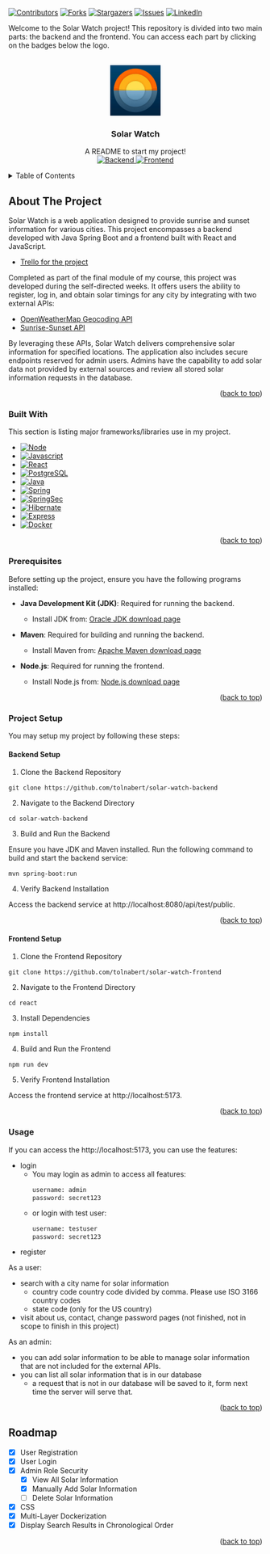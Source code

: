<a id="readme-top"></a>

[![Contributors][contributors-shield]][contributors-url]
[![Forks][forks-shield]][forks-url]
[![Stargazers][stars-shield]][stars-url]
[![Issues][issues-shield]][issues-url]
[![LinkedIn][linkedin-shield]][linkedin-url]



Welcome to the Solar Watch project! This repository is divided into two main parts: the backend and the frontend. You can access each part by clicking on the badges below the logo.



<br />
<div align="center">
  <a href="https://github.com/tolnabert/solar-watch">
    <img src="images/logo.jpg" alt="Logo" width="100" height="100">
  </a>
  <h3 align="center">Solar Watch</h3>
  <p align="center">
    A README to start my project!
    <br />
    <a href="https://github.com/tolnabert/solar-watch-backend">
      <img src="https://img.shields.io/badge/Backend_repository-%23007396?style=for-the-badge&logo=spring&logoColor=white" alt="Backend">
    </a>
    <a href="https://github.com/tolnabert/solar-watch-frontend">
      <img src="https://img.shields.io/badge/Frontend_repository-%23F7DF1E?style=for-the-badge&logo=javascript&logoColor=black" alt="Frontend">
    </a>
  </p>
</div>



<details>
  <summary>Table of Contents</summary>
  <ol>
    <li>
      <a href="#about-the-project">About The Project</a>
      <ul>
        <li><a href="#built-with">Built With</a></li>
      </ul>
    </li>
    <li><a href="#prerequisites">Prerequisites</a></li>
    <li>
      <a href="#project-setup">Project Setup</a>
      <ul>
        <li><a href="#backend-setup">Backend Setup</a></li>
        <li><a href="#frontend-setup">Frontend Setup</a></li>
      </ul>
    </li>
    <li><a href="#usage">Usage</a></li>
    <li><a href="#roadmap">Roadmap</a></li>
  </ol>
</details>



## About The Project

Solar Watch is a web application designed to provide sunrise and sunset information for various cities. This project encompasses a backend developed with Java Spring Boot and a frontend built with React and JavaScript.

- [Trello for the project](https://trello.com/b/GluZg8SJ/solar-watch-si-project)

Completed as part of the final module of my course, this project was developed during the self-directed weeks. It offers users the ability to register, log in, and obtain solar timings for any city by integrating with two external APIs:

- [OpenWeatherMap Geocoding API](https://openweathermap.org/api/geocoding-api)
- [Sunrise-Sunset API](https://sunrise-sunset.org/api)

By leveraging these APIs, Solar Watch delivers comprehensive solar information for specified locations. The application also includes secure endpoints reserved for admin users. Admins have the capability to add solar data not provided by external sources and review all stored solar information requests in the database.

<p align="right">(<a href="#readme-top">back to top</a>)</p>



### Built With

This section is listing  major frameworks/libraries use in my project.

* [![Node][Node.js]][Node-url]
* [![Javascript][Javascript.com]][Javascript-url]
* [![React][Reactjs.org]][Reactjs-url]
* [![PostgreSQL][Postgresql.org]][Postgresql-url]
* [![Java][Java.com]][Java-url]
* [![Spring][Spring.io]][SpringBoot-url]
* [![SpringSec][SpringSec]][SpringSec-url]
* [![Hibernate][Hibernate]][Hibernate-url]
* [![Express][Express.com]][Express-url]
* [![Docker][Docker.com]][Docker-url]

<p align="right">(<a href="#readme-top">back to top</a>)</p>



### Prerequisites

Before setting up the project, ensure you have the following programs installed:

- **Java Development Kit (JDK)**: Required for running the backend.
  - Install JDK from: [Oracle JDK download page](https://www.oracle.com/java/technologies/downloads/)

- **Maven**: Required for building and running the backend.
  - Install Maven from: [Apache Maven download page](https://maven.apache.org/download.cgi)

- **Node.js**: Required for running the frontend.
  - Install Node.js from: [Node.js download page](https://nodejs.org/en/download/package-manager)

<p align="right">(<a href="#readme-top">back to top</a>)</p>



### Project Setup

You may setup my project by following these steps:



#### Backend Setup

1. Clone the Backend Repository
  
  ```
  git clone https://github.com/tolnabert/solar-watch-backend
  ```

2. Navigate to the Backend Directory
 
  ```
  cd solar-watch-backend
  ```

3. Build and Run the Backend

Ensure you have JDK and Maven installed. Run the following command to build and start the backend service:

  ```
  mvn spring-boot:run
  ```

4. Verify Backend Installation

Access the backend service at http://localhost:8080/api/test/public.

<p align="right">(<a href="#readme-top">back to top</a>)</p>



#### Frontend Setup
1. Clone the Frontend Repository

  ```
  git clone https://github.com/tolnabert/solar-watch-frontend
  ```

2. Navigate to the Frontend Directory
  
  ```
  cd react
  ```

3. Install Dependencies

  ```
  npm install
  ```

4. Build and Run the Frontend

  ```
  npm run dev
  ```

5. Verify Frontend Installation

Access the frontend service at http://localhost:5173.

<p align="right">(<a href="#readme-top">back to top</a>)</p>



### Usage

If you can access the http://localhost:5173, you can use the features:

- login
    - You may login as admin to access all features:
      ```
      username: admin
      password: secret123
      ```
    - or login with test user:
      ```
      username: testuser
      password: secret123
      ```
- register

As a user:
- search with a city name for solar information
    - country code country code divided by comma. Please use ISO 3166 country codes
    - state code (only for the US country)
- visit about us, contact, change password pages (not finished, not in scope to finish in this project)

As an admin:
- you can add solar information to be able to manage solar information that are not included for the external APIs.
- you can list all solar information that is in our database
    - a request that is not in our database will be saved to it, form next time the server will serve that.

<p align="right">(<a href="#readme-top">back to top</a>)</p>



## Roadmap

- [x] User Registration
- [x] User Login
- [x] Admin Role Security
  - [x] View All Solar Information
  - [x] Manually Add Solar Information
  - [ ] Delete Solar Information
- [x] CSS 
- [x] Multi-Layer Dockerization
- [x] Display Search Results in Chronological Order

<p align="right">(<a href="#readme-top">back to top</a>)</p>



<!-- MARKDOWN LINKS & IMAGES -->
<!-- BANNER -->
[contributors-shield]: https://img.shields.io/badge/CONTRIBUTORS_-1-green?style=for-the-badge
[contributors-url]: https://github.com/othneildrew/Best-README-Template/graphs/contributors
[forks-shield]: https://img.shields.io/badge/FORKS_-0-blue?style=for-the-badge
[forks-url]: https://github.com/othneildrew/Best-README-Template/network/members
[stars-shield]: https://img.shields.io/badge/STARS-0-blue?style=for-the-badge
[stars-url]: https://github.com/othneildrew/Best-README-Template/stargazers
[issues-shield]: https://img.shields.io/badge/ISSUES-0-yellow?style=for-the-badge
[issues-url]: https://github.com/othneildrew/Best-README-Template/issues
[linkedin-shield]: https://img.shields.io/badge/linkedin-%230077B5.svg?style=for-the-badge&logo=linkedin&logoColor=white
[linkedin-url]: https://www.linkedin.com/in/tolnabert

<!-- LINKS TO BACKEND AND FRONTEND -->
[Backend]: https://img.shields.io/badge/Backend_repository-%23007396?style=for-the-badge
[Backend-url]: https://github.com/tolnabert/solar-watch-backend  
[Frontend]: https://img.shields.io/badge/Frontend_repository-%23F7DF1E?style=for-the-badge
[Frontend-url]: https://github.com/tolnabert/solar-watch-frontend

<!-- TECHNOLOGIES -->
[Node.js]: https://img.shields.io/badge/node.js-6DA55F?style=for-the-badge&logo=node.js&logoColor=white
[Node-url]: https://nodejs.org/en
[Javascript.com]: https://img.shields.io/badge/TypeScript-007ACC?style=for-the-badge&logo=typescript&logoColor=white
[Javascript-url]: https://www.javascript.com/
[Reactjs.org]: https://img.shields.io/badge/React-20232A?style=for-the-badge&logo=react&logoColor=61DAFB
[Reactjs-url]: https://reactjs.org/
[Postgresql.org]: https://img.shields.io/badge/postgres-%23316192.svg?style=for-the-badge&logo=postgresql&logoColor=white
[Postgresql-url]: https://www.postgresql.org/
[Java.com]: https://img.shields.io/badge/Java-ED8B00?style=for-the-badge&logo=openjdk&logoColor=white
[Java-url]: https://www.java.com/en/
[Spring.io]: https://img.shields.io/badge/spring-%236DB33F.svg?style=for-the-badge&logo=spring&logoColor=white
[SpringBoot-url]: https://spring.io/projects/spring-boot
[SpringSec]: https://img.shields.io/badge/Spring_Security-6DB33F?style=for-the-badge&logo=Spring-Security&logoColor=white
[SpringSec-url]: https://spring.io/projects/spring-security
[Hibernate]: https://img.shields.io/badge/Hibernate-59666C?style=for-the-badge&logo=Hibernate&logoColor=white
[Hibernate-url]: https://docs.spring.io/spring-framework/reference/data-access/orm/hibernate.html
[Express.com]: https://img.shields.io/badge/express.js-%23404d59.svg?style=for-the-badge&logo=express&logoColor=%2361DAFB
[Express-url]: https://expressjs.com/
[Docker.com]: https://img.shields.io/badge/docker-%230db7ed.svg?style=for-the-badge&logo=docker&logoColor=white
[Docker-url]: https://www.docker.com/
